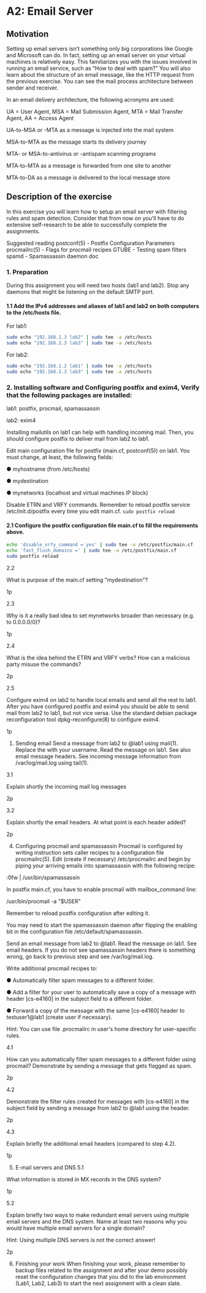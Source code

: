# A2: Email Server
## Motivation

Setting up email servers isn’t something only big corporations like Google and Microsoft can do. In fact, setting up an email server on your virtual machines is relatively easy. This familiarizes you with the issues involved in running an email service, such as “How to deal with spam?” You will also learn about the structure of an email message, like the HTTP request from the previous exercise. You can see the mail process architecture between sender and receiver.

In an email delivery architecture, the following acronyms are used:

UA = User Agent, MSA = Mail Submission Agent, MTA = Mail Transfer Agent, AA = Access Agent

UA-to-MSA or -MTA as a message is injected into the mail system

MSA-to-MTA as the message starts its delivery journey

MTA- or MSA-to-antivirus or -antispam scanning programs 

MTA-to-MTA as a message is forwarded from one site to another 

MTA-to-DA as a message is delivered to the local message store


## Description of the exercise

In this exercise you will learn how to setup an email server with filtering rules and spam detection. Consider that from now on you'll have to do extensive self-research to be able to successfully complete the assignments.

Suggested reading
postconf(5) - Postfix Configuration Parameters
procmailrc(5) - Flags for procmail recipes
GTUBE - Testing spam filters
spamd - Spamassassin daemon doc
### 1. Preparation
During this assignment you will need two hosts (lab1 and lab2). Stop any daemons that might be listening on the default SMTP port.

#### 1.1 Add the IPv4 addresses and aliases of lab1 and lab2 on both computers to the /etc/hosts file.
For lab1:
```bash
sudo echo "192.168.1.3 lab2" | sudo tee -a /etc/hosts
sudo echo "192.168.2.3 lab3" | sudo tee -a /etc/hosts
```

For lab2:
```bash
sudo echo "192.168.1.2 lab1" | sudo tee -a /etc/hosts
sudo echo "192.168.2.3 lab3" | sudo tee -a /etc/hosts
```

### 2. Installing software and Configuring postfix and exim4, Verify that the following packages are installed:

lab1: postfix, procmail, spamassassin

lab2: exim4

Installing mailutils on lab1 can help with handling incoming mail. Then, you should configure postfix to deliver mail from lab2 to lab1.

Edit main configuration file for postfix (main.cf, postconf(5)) on lab1. You must change, at least, the following fields:

● myhostname (from /etc/hosts)

● mydestination

● mynetworks (localhost and virtual machines IP block)

Disable ETRN and VRFY commands. Remember to reload postfix service /etc/init.d/postfix every time you edit main.cf. `sudo postfix reload`

#### 2.1 Configure the postfix configuration file main.cf to fill the requirements above.

```bash
echo 'disable_vrfy_command = yes' | sudo tee -a /etc/postfix/main.cf
echo 'fast_flush_domains =' | sudo tee -a /etc/postfix/main.cf
sudo postfix reload
```

2.2

What is purpose of the main.cf setting "mydestination"?

1p

2.3

Why is it a really bad idea to set mynetworks broader than necessary (e.g. to 0.0.0.0/0)?

1p

2.4

What is the idea behind the ETRN and VRFY verbs? How can a malicious party misuse the commands?

2p

2.5

Configure exim4 on lab2 to handle local emails and send all the rest to lab1. After you have configured postfix and exim4 you should be able to send mail from lab2 to lab1, but not vice versa. Use the standard debian package reconfiguration tool dpkg-reconfigure(8) to configure exim4.

1p


1. Sending email
Send a message from lab2 to <user>@lab1 using mail(1). Replace the <user> with your username. Read the message on lab1. See also email message headers. See incoming message information from /var/log/mail.log using tail(1).

3.1

Explain shortly the incoming mail log messages

2p

3.2

Explain shortly the email headers. At what point is each header added?

2p


4. Configuring procmail and spamassassin
Procmail is configured by writing instruction sets caller recipes to a configuration file procmailrc(5). Edit (create if necessary) /etc/procmailrc and begin by piping your arriving emails into spamassassin with the following recipe:

:0fw
| /usr/bin/spamassassin

In postfix main.cf, you have to enable procmail with mailbox_command line:

/usr/bin/procmail -a "$USER"

Remember to reload postfix configuration after editing it.

You may need to start the spamassassin daemon after flipping the enabling bit in the configuration file /etc/default/spamassassin.

Send an email message from lab2 to <user>@lab1. Read the message on lab1. See email headers. If you do not see spamassassin headers there is something wrong, go back to previous step and see /var/log/mail.log.

Write additional procmail recipes to:

●     Automatically filter spam messages to a different folder.

●     Add a filter for your user to automatically save a copy of a message with header [cs-e4160] in the subject field to a different folder.

●     Forward a copy of the message with the same [cs-e4160] header to testuser1@lab1 (create user if necessary).

  Hint: You can use file .procmailrc in user's home directory for user-specific rules.

4.1

How can you automatically filter spam messages to a different folder using procmail? Demonstrate by sending a message that gets flagged as spam.

2p

4.2

Demonstrate the filter rules created for messages with [cs-e4160] in the subject field by sending a message from lab2 to <user>@lab1 using the header.

2p

4.3

Explain briefly the additional email headers (compared to step 4.2).

1p


5. E-mail servers and DNS
5.1

What information is stored in MX records in the DNS system?

1p

5.2

Explain briefly two ways to make redundant email servers using multiple email servers and the DNS system. Name at least two reasons why you would have multiple email servers for a single domain?

Hint: Using multiple DNS servers is not the correct answer!

2p


6. Finishing your work
When finishing your work, please remember to backup files related to the  assignment and after your demo possibly reset the configuration changes that you did to the lab environment (Lab1, Lab2, Lab3) to start the next assignment with a clean slate.